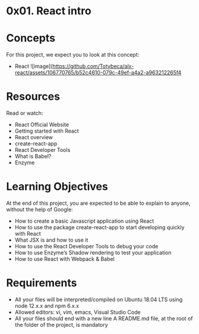 # 0x01. React intro
# Concepts
For this project, we expect you to look at this concept:

- React
![image](https://github.com/Totybeca/alx-react/assets/106770765/b52c4610-079c-49ef-a4a2-a963212265f4
# Resources
Read or watch:

- React Official Website
- Getting started with React
- React overview
- create-react-app
- React Developer Tools
- What is Babel?
- Enzyme
# Learning Objectives
At the end of this project, you are expected to be able to explain to anyone, without the help of Google:

- How to create a basic Javascript application using React
- How to use the package create-react-app to start developing quickly with React
- What JSX is and how to use it
- How to use the React Developer Tools to debug your code
- How to use Enzyme’s Shadow rendering to test your application
- How to use React with Webpack & Babel
# Requirements
- All your files will be interpreted/compiled on Ubuntu 18.04 LTS using node 12.x.x and npm 6.x.x
- Allowed editors: vi, vim, emacs, Visual Studio Code
- All your files should end with a new line
A README.md file, at the root of the folder of the project, is mandatory
